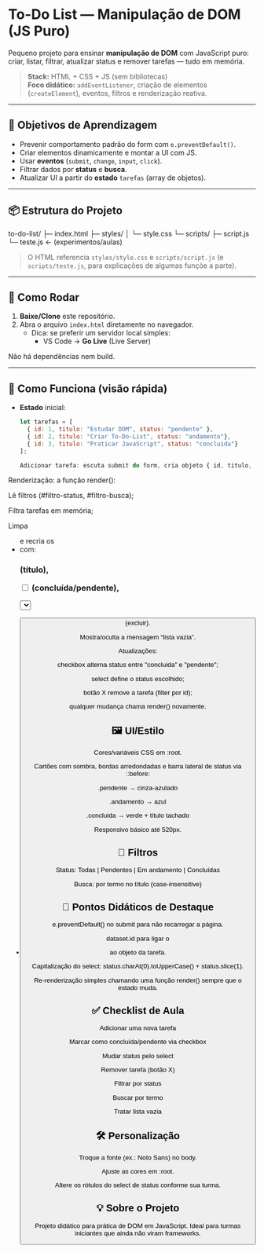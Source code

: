 # To-Do List — Manipulação de DOM (JS Puro)

Pequeno projeto para ensinar **manipulação de DOM** com JavaScript puro: criar, listar, filtrar, atualizar status e remover tarefas — tudo em memória.

> **Stack:** HTML + CSS + JS (sem bibliotecas)  
> **Foco didático:** `addEventListener`, criação de elementos (`createElement`), eventos, filtros e renderização reativa.

---

## 🎯 Objetivos de Aprendizagem

- Prevenir comportamento padrão do form com `e.preventDefault()`.
- Criar elementos dinamicamente e montar a UI com JS.
- Usar **eventos** (`submit`, `change`, `input`, `click`).
- Filtrar dados por **status** e **busca**.
- Atualizar UI a partir do **estado** `tarefas` (array de objetos).

---

## 📦 Estrutura do Projeto

to-do-list/
├─ index.html
├─ styles/
│ └─ style.css
└─ scripts/
├─ script.js
└─ teste.js ← (experimentos/aulas)

> O HTML referencia `styles/style.css` e `scripts/script.js` (e `scripts/teste.js`, para explicações de algumas funçõe a parte).

---

## 🚀 Como Rodar

1. **Baixe/Clone** este repositório.
2. Abra o arquivo `index.html` diretamente no navegador.
   - Dica: se preferir um servidor local simples:
     - VS Code → **Go Live** (Live Server)

Não há dependências nem build.

---

## 🧠 Como Funciona (visão rápida)

- **Estado** inicial:
  ```js
  let tarefas = [
    { id: 1, titulo: "Estudar DOM", status: "pendente" },
    { id: 2, titulo: "Criar To-Do-List", status: "andamento"},
    { id: 3, titulo: "Praticar JavaScript", status: "concluida"}
  ];

  Adicionar tarefa: escuta submit do form, cria objeto { id, titulo, status }, coloca no array e chama render().

Renderização: a função render():

Lê filtros (#filtro-status, #filtro-busca);

Filtra tarefas em memória;

Limpa <ul> e recria os <li> com:

<h3> (título),

<input type="checkbox"> (concluída/pendente),

<select> (pendente/andamento/concluída),

<button class="remover"> (excluir).

Mostra/oculta a mensagem “lista vazia”.

Atualizações:

checkbox alterna status entre "concluida" e "pendente";

select define o status escolhido;

botão X remove a tarefa (filter por id);

qualquer mudança chama render() novamente.

## 🖼️ UI/Estilo

Cores/variáveis CSS em :root.

Cartões com sombra, bordas arredondadas e barra lateral de status via ::before:

.pendente → cinza-azulado

.andamento → azul

.concluida → verde + título tachado

Responsivo básico até 520px.

## 🔎 Filtros

Status: Todas | Pendentes | Em andamento | Concluídas

Busca: por termo no título (case-insensitive)

## 🧩 Pontos Didáticos de Destaque

e.preventDefault() no submit para não recarregar a página.

dataset.id para ligar o <li> ao objeto da tarefa.

Capitalização do select: status.charAt(0).toUpperCase() + status.slice(1).

Re-renderização simples chamando uma função render() sempre que o estado muda.

## ✅ Checklist de Aula

 Adicionar uma nova tarefa

 Marcar como concluída/pendente via checkbox

 Mudar status pelo select

 Remover tarefa (botão X)

 Filtrar por status

 Buscar por termo

 Tratar lista vazia

## 🛠️ Personalização

Troque a fonte (ex.: Noto Sans) no body.

Ajuste as cores em :root.

Altere os rótulos do select de status conforme sua turma.

## 💡 Sobre o Projeto

Projeto didático para prática de DOM em JavaScript. Ideal para turmas iniciantes que ainda não viram frameworks.
